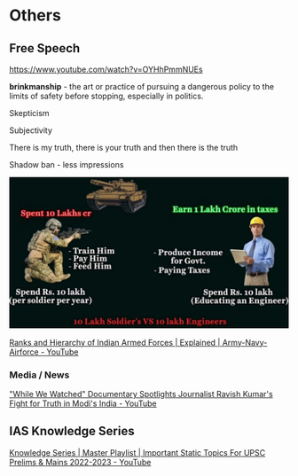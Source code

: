 # Others

## Free Speech

<https://www.youtube.com/watch?v=OYHhPmmNUEs>

**brinkmanship** - the art or practice of pursuing a dangerous policy to the limits of safety before stopping, especially in politics.

Skepticism

Subjectivity

There is my truth, there is your truth and then there is the truth

Shadow ban - less impressions

![image](../../../media/Politics_Others-image1.jpg)

[Ranks and Hierarchy of Indian Armed Forces | Explained | Army-Navy-Airforce - YouTube](https://www.youtube.com/watch?v=IOwOH69KDd8)

### Media / News

["While We Watched" Documentary Spotlights Journalist Ravish Kumar's Fight for Truth in Modi's India - YouTube](https://www.youtube.com/watch?v=TZRuxFnkVm8)

## IAS Knowledge Series

[Knowledge Series | Master Playlist | Important Static Topics For UPSC Prelims & Mains 2022-2023 - YouTube](https://www.youtube.com/playlist?list=PLkJ-kjtioPGrQ_jYd2rnFyvc4BUSEA8vL)
